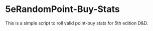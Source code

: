 # 5eRandomPoint-Buy-Stats
This is a simple script to roll valid point-buy stats for 5th edition D&amp;D.
